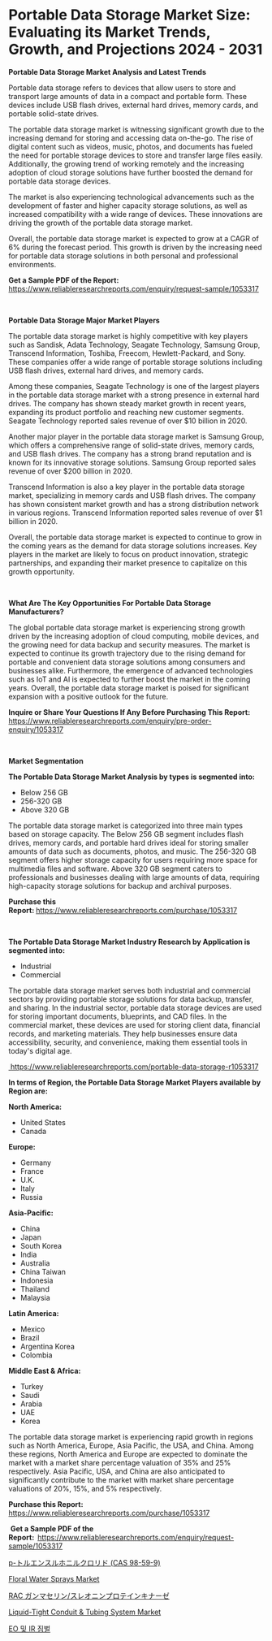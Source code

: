 <p><h1>Portable Data Storage Market Size: Evaluating its Market Trends, Growth, and Projections 2024 - 2031</h1></p><p><strong>Portable Data Storage Market Analysis and Latest Trends</strong></p>
<p><p>Portable data storage refers to devices that allow users to store and transport large amounts of data in a compact and portable form. These devices include USB flash drives, external hard drives, memory cards, and portable solid-state drives.</p><p>The portable data storage market is witnessing significant growth due to the increasing demand for storing and accessing data on-the-go. The rise of digital content such as videos, music, photos, and documents has fueled the need for portable storage devices to store and transfer large files easily. Additionally, the growing trend of working remotely and the increasing adoption of cloud storage solutions have further boosted the demand for portable data storage devices.</p><p>The market is also experiencing technological advancements such as the development of faster and higher capacity storage solutions, as well as increased compatibility with a wide range of devices. These innovations are driving the growth of the portable data storage market.</p><p>Overall, the portable data storage market is expected to grow at a CAGR of 6% during the forecast period. This growth is driven by the increasing need for portable data storage solutions in both personal and professional environments.</p></p>
<p><strong>Get a Sample PDF of the Report:&nbsp;</strong> <a href="https://www.reliableresearchreports.com/enquiry/request-sample/1053317">https://www.reliableresearchreports.com/enquiry/request-sample/1053317</a></p>
<p>&nbsp;</p>
<p><strong>Portable Data Storage Major Market Players</strong></p>
<p><p>The portable data storage market is highly competitive with key players such as Sandisk, Adata Technology, Seagate Technology, Samsung Group, Transcend Information, Toshiba, Freecom, Hewlett-Packard, and Sony. These companies offer a wide range of portable storage solutions including USB flash drives, external hard drives, and memory cards.</p><p>Among these companies, Seagate Technology is one of the largest players in the portable data storage market with a strong presence in external hard drives. The company has shown steady market growth in recent years, expanding its product portfolio and reaching new customer segments. Seagate Technology reported sales revenue of over $10 billion in 2020.</p><p>Another major player in the portable data storage market is Samsung Group, which offers a comprehensive range of solid-state drives, memory cards, and USB flash drives. The company has a strong brand reputation and is known for its innovative storage solutions. Samsung Group reported sales revenue of over $200 billion in 2020.</p><p>Transcend Information is also a key player in the portable data storage market, specializing in memory cards and USB flash drives. The company has shown consistent market growth and has a strong distribution network in various regions. Transcend Information reported sales revenue of over $1 billion in 2020.</p><p>Overall, the portable data storage market is expected to continue to grow in the coming years as the demand for data storage solutions increases. Key players in the market are likely to focus on product innovation, strategic partnerships, and expanding their market presence to capitalize on this growth opportunity.</p></p>
<p>&nbsp;</p>
<p><strong>What Are The Key Opportunities For Portable Data Storage Manufacturers?</strong></p>
<p><p>The global portable data storage market is experiencing strong growth driven by the increasing adoption of cloud computing, mobile devices, and the growing need for data backup and security measures. The market is expected to continue its growth trajectory due to the rising demand for portable and convenient data storage solutions among consumers and businesses alike. Furthermore, the emergence of advanced technologies such as IoT and AI is expected to further boost the market in the coming years. Overall, the portable data storage market is poised for significant expansion with a positive outlook for the future.</p></p>
<p><strong>Inquire or Share Your Questions If Any Before Purchasing This Report:</strong> <a href="https://www.reliableresearchreports.com/enquiry/pre-order-enquiry/1053317">https://www.reliableresearchreports.com/enquiry/pre-order-enquiry/1053317</a></p>
<p>&nbsp;</p>
<p><strong>Market Segmentation</strong></p>
<p><strong>The Portable Data Storage Market Analysis by types is segmented into:</strong></p>
<p><ul><li>Below 256 GB</li><li>256-320 GB</li><li>Above 320 GB</li></ul></p>
<p><p>The portable data storage market is categorized into three main types based on storage capacity. The Below 256 GB segment includes flash drives, memory cards, and portable hard drives ideal for storing smaller amounts of data such as documents, photos, and music. The 256-320 GB segment offers higher storage capacity for users requiring more space for multimedia files and software. Above 320 GB segment caters to professionals and businesses dealing with large amounts of data, requiring high-capacity storage solutions for backup and archival purposes.</p></p>
<p><strong>Purchase this Report:&nbsp;</strong><a href="https://www.reliableresearchreports.com/purchase/1053317">https://www.reliableresearchreports.com/purchase/1053317</a></p>
<p>&nbsp;</p>
<p><strong>The Portable Data Storage Market Industry Research by Application is segmented into:</strong></p>
<p><ul><li>Industrial</li><li>Commercial</li></ul></p>
<p><p>The portable data storage market serves both industrial and commercial sectors by providing portable storage solutions for data backup, transfer, and sharing. In the industrial sector, portable data storage devices are used for storing important documents, blueprints, and CAD files. In the commercial market, these devices are used for storing client data, financial records, and marketing materials. They help businesses ensure data accessibility, security, and convenience, making them essential tools in today's digital age.</p></p>
<p><a href="https://www.reliableresearchreports.com/portable-data-storage-r1053317">&nbsp;https://www.reliableresearchreports.com/portable-data-storage-r1053317</a></p>
<p><strong>In terms of Region, the Portable Data Storage Market Players available by Region are:</strong></p>
<p>
    <p> <strong> North America: </strong>
        <ul>
            <li>United States</li>
            <li>Canada</li>
        </ul>
        </p> 
    <p> <strong> Europe: </strong>
        <ul>
            <li>Germany</li>
            <li>France</li>
            <li>U.K.</li>
            <li>Italy</li>
            <li>Russia</li>
        </ul>
        </p> 
    <p> <strong> Asia-Pacific: </strong>
        <ul>
            <li>China</li>
            <li>Japan</li>
            <li>South Korea</li>
            <li>India</li>
            <li>Australia</li>
            <li>China Taiwan</li>
            <li>Indonesia</li>
            <li>Thailand</li>
            <li>Malaysia</li>
        </ul>
        </p> 
    <p> <strong> Latin America: </strong>
        <ul>
            <li>Mexico</li>
            <li>Brazil</li>
            <li>Argentina Korea</li>
            <li>Colombia</li>
        </ul>
        </p> 
    <p> <strong> Middle East & Africa: </strong>
        <ul>
            <li>Turkey</li>
            <li>Saudi</li>
            <li>Arabia</li>
            <li>UAE</li>
            <li>Korea</li>
        </ul>
    </p>
    </p>
<p><p>The portable data storage market is experiencing rapid growth in regions such as North America, Europe, Asia Pacific, the USA, and China. Among these regions, North America and Europe are expected to dominate the market with a market share percentage valuation of 35% and 25% respectively. Asia Pacific, USA, and China are also anticipated to significantly contribute to the market with market share percentage valuations of 20%, 15%, and 5% respectively.</p></p>
<p><strong>Purchase this Report: </strong><a href="https://www.reliableresearchreports.com/purchase/1053317">https://www.reliableresearchreports.com/purchase/1053317</a></p>
<p>&nbsp;<strong>Get a Sample PDF of the Report:&nbsp;&nbsp;</strong><a href="https://www.reliableresearchreports.com/enquiry/request-sample/1053317">https://www.reliableresearchreports.com/enquiry/request-sample/1053317</a></p>
<p><strong></strong></p>
<p><p><a href="https://github.com/tubbs463/Market-Research-Report-List-1/blob/main/362192190827.md">p-トルエンスルホニルクロリド (CAS 98-59-9)</a></p><p><a href="https://github.com/yoshih12/Market-Research-Report-List-3/blob/main/floral-water-sprays-market.md">Floral Water Sprays Market</a></p><p><a href="https://github.com/CarlieShields/Market-Research-Report-List-1/blob/main/899888791744.md">RAC ガンマセリン/スレオニンプロテインキナーゼ</a></p><p><a href="https://github.com/castoriffic/Market-Research-Report-List-4/blob/main/liquid-tight-conduit-tubing-system-market.md">Liquid-Tight Conduit & Tubing System Market</a></p><p><a href="https://github.com/marufmohassin05/Market-Research-Report-List-1/blob/main/739383097814.md">EO 및 IR 짐벌</a></p></p>